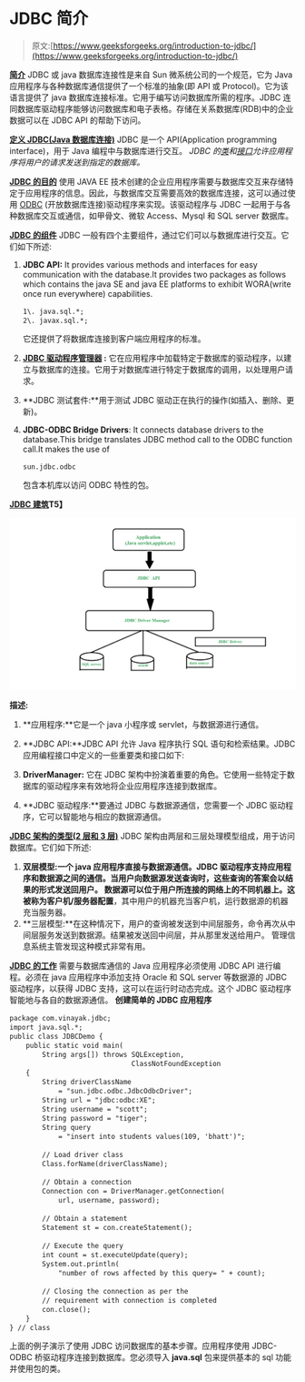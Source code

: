 # JDBC 简介

> 原文:[https://www.geeksforgeeks.org/introduction-to-jdbc/](https://www.geeksforgeeks.org/introduction-to-jdbc/)

**<u>简介</u>**
JDBC 或 java 数据库连接性是来自 Sun 微系统公司的一个规范，它为 Java 应用程序与各种数据库通信提供了一个标准的抽象(即 API 或 Protocol)。它为该语言提供了 java 数据库连接标准。它用于编写访问数据库所需的程序。JDBC 连同数据库驱动程序能够访问数据库和电子表格。存储在关系数据库(RDB)中的企业数据可以在 JDBC API 的帮助下访问。

**<u>定义 JDBC(Java 数据库连接)</u>**
JDBC 是一个 API(Application programming interface)，用于 Java 编程中与数据库进行交互。
*JDBC 的[类](https://www.geeksforgeeks.org/classes-objects-java/)和[接口](https://www.geeksforgeeks.org/interfaces-in-java/)允许应用程序将用户的请求发送到指定的数据库。*

**<u>JDBC 的目的</u>**
使用 JAVA EE 技术创建的企业应用程序需要与数据库交互来存储特定于应用程序的信息。因此，与数据库交互需要高效的数据库连接，这可以通过使用 [ODBC](https://www.geeksforgeeks.org/difference-odbc-jdbc/) (开放数据库连接)驱动程序来实现。该驱动程序与 JDBC 一起用于与各种数据库交互或通信，如甲骨文、微软 Access、Mysql 和 SQL server 数据库。

**<u>JDBC 的组件</u>**
JDBC 一般有四个主要组件，通过它们可以与数据库进行交互。它们如下所述:

1.  **JDBC API:** It provides various methods and interfaces for easy communication with the database.It provides two packages as follows which contains the java SE and java EE platforms to exhibit WORA(write once run everywhere) capabilities.

    ```
    1\. java.sql.*;
    2\. javax.sql.*;

    ```

    它还提供了将数据库连接到客户端应用程序的标准。

2.  **[JDBC 驱动程序管理器](https://www.geeksforgeeks.org/jdbc-drivers/) :** 它在应用程序中加载特定于数据库的驱动程序，以建立与数据库的连接。它用于对数据库进行特定于数据库的调用，以处理用户请求。
3.  **JDBC 测试套件:**用于测试 JDBC 驱动正在执行的操作(如插入、删除、更新)。
4.  **JDBC-ODBC Bridge Drivers**: It connects database drivers to the database.This bridge translates JDBC method call to the ODBC function call.It makes the use of

    ```
    sun.jdbc.odbc
    ```

    包含本机库以访问 ODBC 特性的包。

**<u>[JDBC 建筑](https://www.geeksforgeeks.org/dbms-architecture-2-level-3-level/)</u>T5】**

![](img/b4f256eae75c5b0c900587248659f433.png)

**描述:**

1.  **应用程序:**它是一个 java 小程序或 servlet，与数据源进行通信。
2.  **JDBC API:**JDBC API 允许 Java 程序执行 SQL 语句和检索结果。JDBC 应用编程接口中定义的一些重要类和接口如下:

3.  **DriverManager:** 它在 JDBC 架构中扮演着重要的角色。它使用一些特定于数据库的驱动程序来有效地将企业应用程序连接到数据库。
4.  **JDBC 驱动程序:**要通过 JDBC 与数据源通信，您需要一个 JDBC 驱动程序，它可以智能地与相应的数据源通信。

**<u>[JDBC 架构的类型(2 层和 3 层)](https://www.geeksforgeeks.org/dbms-architecture-2-level-3-level/)</u>**
JDBC 架构由两层和三层处理模型组成，用于访问数据库。它们如下所述:

1.  **双层模型:**一个 java 应用程序直接与数据源通信。JDBC 驱动程序支持应用程序和数据源之间的通信。当用户向数据源发送查询时，这些查询的答案会以结果的形式发送回用户。
    数据源可以位于用户所连接的网络上的不同机器上。这被称为**客户机/服务器配置**，其中用户的机器充当客户机，运行数据源的机器充当服务器。
2.  **三层模型:**在这种情况下，用户的查询被发送到中间层服务，命令再次从中间层服务发送到数据源。结果被发送回中间层，并从那里发送给用户。
    管理信息系统主管发现这种模式非常有用。

**<u>[JDBC 的工作](https://www.geeksforgeeks.org/establishing-jdbc-connection-in-java/)</u>**
需要与数据库通信的 Java 应用程序必须使用 JDBC API 进行编程。必须在 java 应用程序中添加支持 Oracle 和 SQL server 等数据源的 JDBC 驱动程序，以获得 JDBC 支持，这可以在运行时动态完成。这个 JDBC 驱动程序智能地与各自的数据源通信。
**创建简单的 JDBC 应用程序**

```
package com.vinayak.jdbc;
import java.sql.*;
public class JDBCDemo {
    public static void main(
        String args[]) throws SQLException,
                              ClassNotFoundException
    {
        String driverClassName
            = "sun.jdbc.odbc.JdbcOdbcDriver";
        String url = "jdbc:odbc:XE";
        String username = "scott";
        String password = "tiger";
        String query
            = "insert into students values(109, 'bhatt')";

        // Load driver class
        Class.forName(driverClassName);

        // Obtain a connection
        Connection con = DriverManager.getConnection(
            url, username, password);

        // Obtain a statement
        Statement st = con.createStatement();

        // Execute the query
        int count = st.executeUpdate(query);
        System.out.println(
            "number of rows affected by this query= " + count);

        // Closing the connection as per the
        // requirement with connection is completed
        con.close();
    }
} // class
```

上面的例子演示了使用 JDBC 访问数据库的基本步骤。应用程序使用 JDBC-ODBC 桥驱动程序连接到数据库。您必须导入 **java.sql** 包来提供基本的 sql 功能并使用包的类。